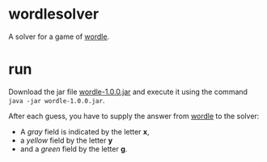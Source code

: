 # wordlesolver
A solver for a game of [wordle](http://wordle.at).

# run
Download the jar file [wordle-1.0.0.jar](https://github.com/krit0n/wordlesolver/releases/download/v1.0.0/wordle-1.0.0.jar)
and execute it using the command `java -jar wordle-1.0.0.jar`.

After each guess, you have to supply the answer from [wordle](http://wordle.at) to the solver:
- A *gray* field is indicated by the letter **x**,
- a *yellow* field by the letter **y**
- and a *green* field by the letter **g**.
